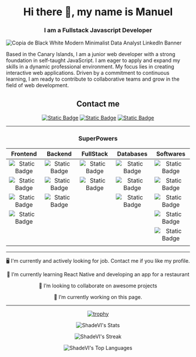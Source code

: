 <div align="center">
<h1>Hi there 👋, my name is Manuel</h1>
<h3>I am a Fullstack Javascript  Developer</h3>
</div>
  
![Copia de Black   White Modern Minimalist Data Analyst LinkedIn Banner](https://github.com/ShadeVI/ShadeVI/assets/51008073/6d981557-8604-4552-b7f7-e7eddb39bb41)


Based in the Canary Islands, I am a junior web developer with a strong foundation in self-taught JavaScript.
I am eager to apply and expand my skills in a dynamic professional environment.
My focus lies in creating interactive web applications. Driven by a commitment to continuous learning, I am ready to contribute to collaborative teams and grow in the field of web development.

<div align="center">
<h2>Contact me</h2> 
  
<a href="https://www.linkedin.com/in/manuel-tomasino" target="_blank">![Static Badge](https://img.shields.io/badge/LinkedIn-%230A66C2?style=for-the-badge&logo=LinkedIn&link=https%3A%2F%2Fwww.linkedin.com%2Fin%2Fmanuel-tomasino%2F)</a>
<a href="https://discordapp.com/users/332844325157470210" target="_blank">![Static Badge](https://img.shields.io/badge/Discord-%235865F2?style=for-the-badge&logo=Discord&logoColor=white&link=https%3A%2F%2Fdiscordapp.com%2Fusers%2F332844325157470210)</a>
<a href="https://t.me/SSHadeVI" target="_blank">![Static Badge](https://img.shields.io/badge/Telegram-%2326A5E4?style=for-the-badge&logo=Telegram&logoColor=white&link=https%3A%2F%2Ft.me%2FSSHadeVI)</a>

</div>

____

<div align="center">
<h3>SuperPowers</h3>
  
| Frontend    | Backend     | FullStack    | Databases  | Softwares |
| :---: | :---: | :---: | :---: | :---: |
| ![Static Badge](https://img.shields.io/badge/javascript-%23F7DF1E?style=for-the-badge&logo=visual%20studio%20code&logoColor=black&labelColor=%23F7DF1E) | ![Static Badge](https://img.shields.io/badge/NodeJS-green?style=for-the-badge&logo=node.JS&logoColor=white) | ![Static Badge](https://img.shields.io/badge/TypeScript-blue?style=for-the-badge&logo=typescript&logoColor=white) | ![Static Badge](https://img.shields.io/badge/mySQL-lightblue?style=for-the-badge&logo=mysql&logoColor=black) | ![Static Badge](https://img.shields.io/badge/Git-%23F05032?style=for-the-badge&logo=git&logoColor=white&labelColor=%23F05032) |
| ![Static Badge](https://img.shields.io/badge/React-blue?style=for-the-badge&logo=react&logoColor=white) | ![Static Badge](https://img.shields.io/badge/ExpressJS-white?style=for-the-badge&logo=express&logoColor=black) | ![Static Badge](https://img.shields.io/badge/NextJS-white?style=for-the-badge&logo=next.js&logoColor=black) | ![Static Badge](https://img.shields.io/badge/Firebase-%23FFCA28?style=for-the-badge&logo=firebase&logoColor=black) | ![Static Badge](https://img.shields.io/badge/GitHub-white?style=for-the-badge&logo=github&logoColor=%23181717&labelColor=white) |
| ![Static Badge](https://img.shields.io/badge/Styled--Components-%23DB7093?style=for-the-badge&logo=styledcomponents&logoColor=white) | ![Static Badge](https://img.shields.io/badge/OpenJDK-%23437291?style=for-the-badge&logo=OpenJDK&logoColor=white) | |  ![Static Badge](https://img.shields.io/badge/MongoDB-%2347A248?style=for-the-badge&logo=mongodb&logoColor=white) | ![Static Badge](https://img.shields.io/badge/VS_Code-%23007ACC?style=for-the-badge&logo=visual%20studio%20code&logoColor=white&labelColor=%23007ACC) |
| ![Static Badge](https://img.shields.io/badge/Angular-%230F0F11?style=for-the-badge&logo=angular&logoColor=%23DD1100) | | | | ![Static Badge](https://img.shields.io/badge/Postman-%23FF6C37?style=for-the-badge&logo=Postman&logoColor=white) |
| | | | |![Static Badge](https://img.shields.io/badge/Jira-%230052CC?style=for-the-badge&logo=Jira&logoColor=white) |
| | | | | |

</div>

____

<div align="center">
<p>🖥️ I'm currently and actively looking for job. Contact me if you like my profile.</p>
<p>🌱 I’m currently learning React Native and developing an app for a restaurant</p>
<p>👯 I’m looking to collaborate on awesome projects</p> 
<p>🔭 I’m currently working on this page.</p>
</div>

____

<div align="center">

[![trophy](https://github-profile-trophy.vercel.app/?username=ShadeVI)](https://github.com/ryo-ma/github-profile-trophy)

![ShadeVI's Stats](https://github-readme-stats-neon-one-53.vercel.app/api?username=ShadeVI&theme=vue-dark&show_icons=true&hide_border=true&count_private=true)

![ShadeVI's Streak](https://streak-stats.demolab.com?user=ShadeVI&theme=vue-dark&hide_border=true&mode=weekly)

![ShadeVI's Top Languages](https://github-readme-stats-neon-one-53.vercel.app/api/top-langs/?username=ShadeVI&theme=vue-dark&show_icons=true&hide_progress=true&hide_border=true&layout=compact)

</div>

